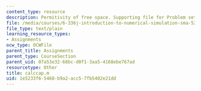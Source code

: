 ```yaml
---
content_type: resource
description: Permitivity of free space. Supporting file for Problem set 8.
file: /media/courses/6-336j-introduction-to-numerical-simulation-sma-5211-fall-2003/1e5233f65468b9a2acc57fb5402e21dd_calccap.m
file_type: text/plain
learning_resource_types:
- Assignments
ocw_type: OCWFile
parent_title: Assignments
parent_type: CourseSection
parent_uid: 07a53e32-68bc-d0f1-3aa5-4168ebe767ad
resourcetype: Other
title: calccap.m
uid: 1e5233f6-5468-b9a2-acc5-7fb5402e21dd
---
```

